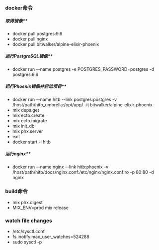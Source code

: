 ### docker命令
##### 取得镜像**
* docker pull postgres:9.6
* docker pull nginx
* docker pull bitwalker/alpine-elixir-phoenix
##### 运行PostgreSQL镜像**
* docker run --name postgres -e POSTGRES_PASSWORD=postgres -d postgres:9.6
##### 运行Phoenix镜像并启动项目**
* docker run --name hitb --link postgres:postgres  -v /host/path/hitb_umbrella:/opt/app/   -it bitwalker/alpine-elixir-phoenix
* mix deps.get
* mix ecto.create
* mix ecto.migrate
* mix init_db
* mix phx.server
* exit
* docker start -i hitb
##### 运行nginx**
* docker run --name nginx --link hitb:phoenix   -v /host/path/hitb/docs/nginx.conf:/etc/nginx/nginx.conf:ro -p 80:80 -d nginx
<!-- * docker build -t hitb .
* docker run --name hitb --link postgres:postgres -p 4000:4000 -v /d/git/hitb:/hitb -it hitb
* cd /hitb/hitb_umbrella -->
### build命令
* mix phx.digest
* MIX_ENV=prod mix release

### watch file changes
* /etc/sysctl.conf
* fs.inotify.max_user_watches=524288
* sudo sysctl -p
